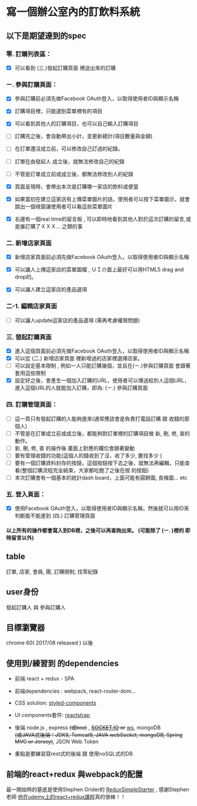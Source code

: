 # 寫一個辦公室內的訂飲料系統

## 以下是期望達到的spec

### 零. 訂購列表區：
- [x] 可以看到 (三.)發起訂購頁面  裡送出來的訂購

### ㄧ. 參與訂購頁面：

- [x] 參與訂購前必須先做Facebook OAuth登入，以取得使用者ID與顯示名稱
- [x] 訂購項目裡，只能選到菜單裡有的項目
- [x] 可以看到其他人的訂購項目，也可以自己輸入訂購項目
- [ ] 訂購完之後，會自動帶出小計，並更新總計(項目數量與金額)
- [ ] 在訂單還沒成立前，可以修改自己訂過的紀錄。
- [ ] 訂單在由發起人 成立後，就無法修改自己的紀錄
- [ ] 不管是訂單成立前或成立後，都無法修改別人的紀錄
- [x] 頁面呈現時，會帶出本次是訂購哪一家店的飲料或便當
- [x] 如果當初在建立這家店有上傳菜單圖片的話，使用者可以按下菜單圖示，就會跳出一個視窗讓使用者可以看這些菜單圖片
- [x] 右邊有一個real time的留言板 , 可以即時地看到其他人對於這次訂購的留言,或是誰訂購了ＸＸＸ... 之類的事


### 二.  新增店家頁面

- [x] 新增店家頁面前必須先做Facebook OAuth登入，以取得使用者ID與顯示名稱
- [x] 可以讓人上傳這家店的菜單圖檔 , ＵＩ介面上最好可以用HTML5 drag and drop的。
- [x] 可以讓人建立這家店的產品選項    


### 二-1. 編輯店家頁面

- [ ] 可以讓人update這家店的產品選項 (需再考慮權限問題)

### 三. 發起訂購頁面
- [x] 進入這個頁面前必須先做Facebook OAuth登入，以取得使用者ID與顯示名稱
- [x] 可以從 (二.) 新增店家頁面   裡新增過的店家裡選擇店家。
- [ ] 可以設定基本限制 , 例如一人只能訂購幾個，並且在(ㄧ.)參與訂購頁面  會跟著套用這些限制
- [x] 設定好之後，會產生一個加入訂購的URL，使用者可以傳送給別人這個URL，進入這個URL的人就能加入訂購，即為:  (ㄧ.) 參與訂購頁面
     
### 四. 訂購管理頁面：
- [ ] 這一頁只有發起訂購的人能夠進來(通常應該會是負責打電話訂購  跟  收錢的那個人)
- [ ] 不管是在訂單成立前或成立後，都能夠對訂單裡的訂購項目做  新, 刪, 修, 查的動作。
- [ ] 新, 刪, 修, 查  的操作後  畫面上對應的欄位會跟著變動
- [ ] 要有管理收錢的功能(這個人的錢收到了沒，收了多少, 要找多少 )
- [ ] 要有一個訂購資料封存的按鈕，這個按鈕按下去之後，就無法再編輯，只能查看(整個訂購流程完全結束，大家都吃飽了之後在按  的按鈕)
- [ ] 本次訂購會有一個基本的統計dash board，上面可能有圓餅圖, 長條圖... etc

### 五.  登入頁面：
- [x] 使用Facebook OAuth登入，以取得使用者ID與顯示名稱，然後就可以用ID來判斷能不能進到   (四.) 訂購管理頁面

#### 以上所有的操作都會寫入到DB裡，之後可以再查詢出來。  (可能除了 (ㄧ. )裡的  即時留言以外)

## table  
訂單, 店家, 會員, 團,  訂購限制, 找零紀錄

## user身份  
發起訂購人    與   參與訂購人

##  目標瀏覽器 
chrome 60(  2017/08 released )  以後

## 使用到/練習到 的dependencies


- 前端 react +  redux - SPA
- 前端dependencies : webpack, react-router-dom...
- CSS solution: [styled-components](https://github.com/styled-components/styled-components)
- UI components套件: [reactstrap](https://github.com/reactstrap/reactstrap)

- 後端 node.js , express ~~(或koa)~~ , ~~[SOCKET.IO](https://socket.io/) or~~ [ws](https://github.com/websockets/ws), mongoDB  
 ~~(或JAVA式後端：JDK8, Tomcat8, JAVA webSocket,   mongoDB,
 Spring MVC  or Jersey)~~, JSON Web Token

- 重點是要練習寫rest式的後端   跟  使用noSQL式的DB

## 前端的react+redux 與webpack的配置
最一開始時的基底是使用Stephen Grider的 [ReduxSimpleStarter](https://github.com/StephenGrider/ReduxSimpleStarter) , 感謝Stephen老師  [他在udemy上的react+redux課程](https://www.udemy.com/react-redux/learn/v4/overview)真的很棒！！




